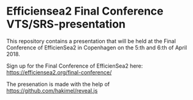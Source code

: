 # Efficiensea2 Final Conference VTS/SRS-presentation
This repository contains a presentation that will be held at the Final Conference of EfficienSea2 in Copenhagen on the 5:th and 6:th of April 2018. 

Sign up for the Final Conference of EfficienSea2 here: https://efficiensea2.org/final-conference/


The presenation is made with the help of https://github.com/hakimel/reveal.js
